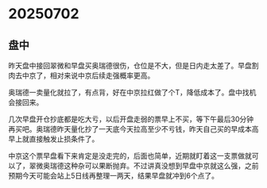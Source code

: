 # 20250702

## 盘中

昨天盘中接回翠微和早盘买奥瑞德很伤，仓位是不大，但是日内走太差了。早盘割肉去中京了，相对来说中京后续走强概率更高。

奥瑞德一卖量化就拉了，有点背，好在中京拉红做了个T，降低成本了。盘中找机会接回来。

几次早盘开仓抄底都是吃大亏，以后开盘走弱的票早上不买，等下午最后30分钟再买吧。奥瑞德昨天量化抄了一天底今天拉高至少不亏钱，昨天自己买的早成本高早上就直接触发止损条件了。

中京这个票早盘看下来肯定是没走完的，后面也简单，近期就盯着这一支票做就可以了，翠微奥瑞德这种杂可以果断抛弃。不过讲真没想到早盘中京就这么强，之前预期今天可能会站上5日线再整理一两天，结果早盘就冲到6个点了。
